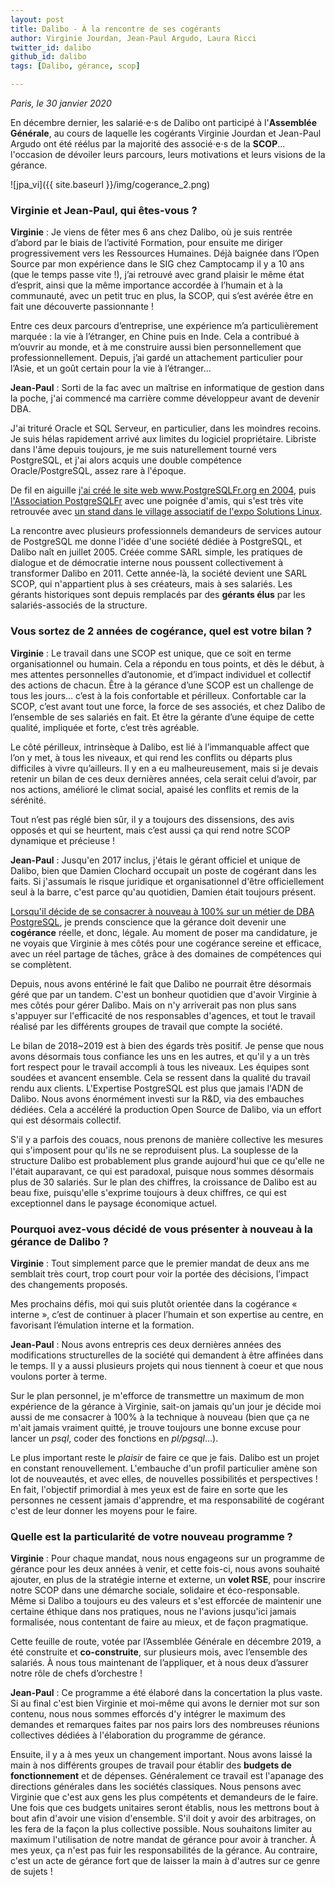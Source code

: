 ```yaml
---
layout: post
title: Dalibo - À la rencontre de ses cogérants
author: Virginie Jourdan, Jean-Paul Argudo, Laura Ricci
twitter_id: dalibo
github_id: dalibo
tags: [Dalibo, gérance, scop]

---
```

*Paris, le 30 janvier 2020* 

En décembre dernier, les salarié⋅e⋅s de Dalibo ont participé à l'**Assemblée Générale**, au cours de laquelle les cogérants
Virginie Jourdan et Jean-Paul Argudo ont été réélus par la majorité des associé⋅e⋅s de la **SCOP**… l'occasion de dévoiler
leurs parcours, leurs motivations et leurs visions de la gérance.

<!--MORE-->

![jpa_vi]({{ site.baseurl }}/img/cogerance_2.png)


### Virginie et Jean-Paul, qui êtes-vous ?

**Virginie** : Je viens de fêter mes 6 ans chez Dalibo, où je suis rentrée d’abord par le biais de l’activité Formation, pour ensuite me diriger progressivement vers les Ressources Humaines.
Déjà baignée dans l’Open Source par mon expérience dans le SIG chez Camptocamp il y a 10 ans (que le temps passe vite !), j’ai retrouvé avec grand plaisir le même état d’esprit, ainsi que la même importance accordée à l’humain et à la communauté, avec un petit truc en plus, la SCOP, qui s’est avérée être en fait une découverte passionnante !

Entre ces deux parcours d’entreprise, une expérience m’a particulièrement marquée : la vie à l’étranger, en Chine puis en Inde. Cela a contribué à m’ouvrir au monde, et à me construire aussi bien personnellement que professionnellement. Depuis, j’ai gardé un attachement particulier pour l’Asie, et un goût certain pour la vie à l’étranger…

**Jean-Paul** : Sorti de la fac avec un maîtrise en informatique de gestion dans la poche, j'ai commencé ma carrière comme développeur avant de devenir DBA.

J'ai trituré Oracle et SQL Serveur, en particulier, dans les moindres recoins. Je suis hélas rapidement arrivé aux limites du logiciel propriétaire. Libriste dans l'âme depuis toujours, je me suis naturellement tourné vers PostgreSQL, et j'ai alors acquis une double compétence Oracle/PostgreSQL, assez rare à l'époque.  

De fil en aiguille [j'ai créé le site web www.PostgreSQLFr.org en 2004](https://www.postgresql.org/message-id/20040213124054.GA3800%40maison.argudo.org), puis [l'Association PostgreSQLFr](https://www.postgresql.fr/asso/histoire) avec une poignée d'amis, qui s'est très vite retrouvée avec [un stand dans le village associatif de l'expo Solutions Linux](https://blog.postgresql.fr/index.php?post/drupal/79).

La rencontre avec plusieurs professionnels demandeurs de services autour de PostgreSQL me donne l'idée d'une société dédiée à PostgreSQL, et Dalibo naît en juillet 2005. Créée comme SARL simple, les pratiques de dialogue et de démocratie interne nous poussent collectivement à transformer Dalibo en 2011. Cette année-là, la société devient une SARL SCOP, qui n'appartient plus à ses créateurs, mais à ses salariés. Les gérants historiques sont depuis remplacés par des **gérants élus** par les salariés-associés de la structure.


### Vous sortez de 2 années de cogérance, quel est votre bilan ?

**Virginie** : Le travail dans une SCOP est unique, que ce soit en terme organisationnel ou humain. Cela a répondu en tous points, et dès le début, à mes attentes personnelles d’autonomie, et d’impact individuel et collectif des actions de chacun.
Être à la gérance d’une SCOP est un challenge de tous les jours… c’est à la fois confortable et périlleux. 
Confortable car la SCOP, c’est avant tout une force, la force de ses associés, et chez Dalibo de l’ensemble de ses salariés en fait. Et être la gérante d’une équipe de cette qualité, impliquée et forte, c’est très agréable.

Le côté périlleux, intrinsèque à Dalibo, est lié à l’immanquable affect que l’on y met, à tous les niveaux, et qui rend les conflits ou départs plus difficiles à vivre qu’ailleurs. 
Il y en a eu malheureusement, mais si je devais retenir un bilan de ces deux dernières années, cela serait celui d’avoir, par nos actions, amélioré le climat social, apaisé les conflits et remis de la sérénité.

Tout n’est pas réglé bien sûr, il y a toujours des dissensions, des avis opposés et qui se heurtent, mais c’est aussi ça qui rend notre SCOP dynamique et précieuse !

**Jean-Paul** : Jusqu'en 2017 inclus, j'étais le gérant officiel et unique de Dalibo, bien que Damien Clochard occupait un poste de cogérant dans les faits. Si j'assumais le risque juridique et organisationnel d'être officiellement seul à la barre, c'est parce qu'au quotidien, Damien était toujours présent. 

[Lorsqu'il décide de se consacrer à nouveau à 100% sur un métier de DBA PostgreSQL](https://blog.taadeem.net/french/2018/07/17/transmission), je prends conscience que la gérance doit devenir une **cogérance** réelle, et donc, légale. Au moment de poser ma candidature, je ne voyais que Virginie à mes côtés pour une cogérance sereine et efficace, avec un réel partage de tâches, grâce à des domaines de compétences qui se complètent.

Depuis, nous avons entériné le fait que Dalibo ne pourrait être désormais géré que par un tandem. C'est un bonheur quotidien que d'avoir Virginie à mes côtés pour gérer Dalibo. Mais on n'y arriverait pas non plus sans s'appuyer sur l'efficacité de nos responsables d'agences, et tout le travail réalisé par les différents groupes de travail que compte la société.

Le bilan de 2018~2019 est à bien des égards très positif. Je pense que nous avons désormais tous confiance les uns en les autres, et qu'il y a un très fort respect pour le travail accompli à tous les niveaux. Les équipes sont soudées et avancent ensemble. Cela se ressent dans la qualité du travail rendu aux clients. L'Expertise PostgreSQL est plus que jamais l'ADN de Dalibo. Nous avons énormément investi sur la R&D, via des embauches dédiées. Cela a accéléré la production Open Source de Dalibo, via un effort qui est désormais collectif.

S'il y a parfois des couacs, nous prenons de manière collective les mesures qui s'imposent pour qu'ils ne se reproduisent plus. La souplesse de la structure Dalibo est probablement plus grande aujourd'hui que ce qu'elle ne l'était auparavant, ce qui est paradoxal, puisque nous sommes désormais plus de 30 salariés. Sur le plan des chiffres, la croissance de Dalibo est au beau fixe, puisqu'elle s'exprime toujours à deux chiffres, ce qui est exceptionnel dans le paysage économique actuel.


### Pourquoi avez-vous décidé de vous présenter à nouveau à la gérance de Dalibo ?

**Virginie** : Tout simplement parce que le premier mandat de deux ans me semblait très court, trop court pour voir la portée des décisions, l’impact des changements proposés.

Mes prochains défis, moi qui suis plutôt orientée dans la cogérance « interne », c’est de continuer à placer l’humain et son expertise au centre, en favorisant l’émulation interne et la formation.

**Jean-Paul** : Nous avons entrepris ces deux dernières années des modifications structurelles de la société qui demandent à être affinées dans le temps. Il y a aussi plusieurs projets qui nous tiennent à coeur et que nous voulons porter à terme. 

Sur le plan personnel, je m'efforce de transmettre un maximum de mon expérience de la gérance à Virginie, sait-on jamais qu'un jour je décide moi aussi de me consacrer à 100% à la technique à nouveau (bien que ça ne m'ait jamais vraiment quitté, je trouve toujours une bonne excuse pour lancer un *psql*, coder des fonctions en *pl/pgsql*…).

Le plus important reste le *plaisir* de faire ce que je fais. Dalibo est un projet en constant renouvellement. L'embauche d'un profil particulier amène son lot de nouveautés, et avec elles, de nouvelles possibilités et perspectives ! En fait, l'objectif primordial à mes yeux est de faire en sorte que les personnes ne cessent jamais d'apprendre, et ma responsabilité de cogérant c'est de leur donner les moyens pour le faire.

### Quelle est la particularité de votre nouveau programme ?

**Virginie** : Pour chaque mandat, nous nous engageons sur un programme de gérance pour les deux années à venir, et cette fois-ci, nous avons souhaité ajouter, en plus de la stratégie interne et externe, un **volet RSE**, pour inscrire notre SCOP dans une démarche sociale, solidaire et éco-responsable.
Même si Dalibo a toujours eu des valeurs et s'est efforcée de maintenir une certaine éthique dans nos pratiques, nous ne l'avions jusqu'ici jamais formalisée, nous contentant de faire au mieux, et de façon pragmatique.

Cette feuille de route, votée par l’Assemblée Générale en décembre 2019, a été construite et **co-construite**, sur plusieurs mois, avec l’ensemble des salariés. À nous tous maintenant de l’appliquer, et à nous deux d’assurer notre rôle de chefs d’orchestre !

**Jean-Paul** : Ce programme a été élaboré dans la concertation la plus vaste. Si au final c'est bien Virginie et moi-même qui avons le dernier mot sur son contenu, nous nous sommes efforcés d'y intégrer le maximum des demandes et remarques faites par nos pairs lors des nombreuses réunions collectives dédiées à l'élaboration du programme de gérance.

Ensuite, il y a à mes yeux un changement important. Nous avons laissé la main à nos différents groupes de travail pour établir des **budgets de fonctionnement** et de dépenses. Généralement ce travail est l'apanage des directions générales dans les sociétés classiques. Nous pensons avec Virginie que c'est aux gens les plus compétents et demandeurs de le faire. Une fois que ces budgets unitaires seront établis, nous les mettrons bout à bout afin d'avoir une vision d'ensemble. S'il doit y avoir des arbitrages, on les fera de la façon la plus collective possible. Nous souhaitons limiter au maximum l'utilisation de notre mandat de gérance pour avoir à trancher. À mes yeux, ça n'est pas fuir les responsabilités de la gérance. Au contraire, c'est un acte de gérance fort que de laisser la main à d'autres sur ce genre de sujets !



